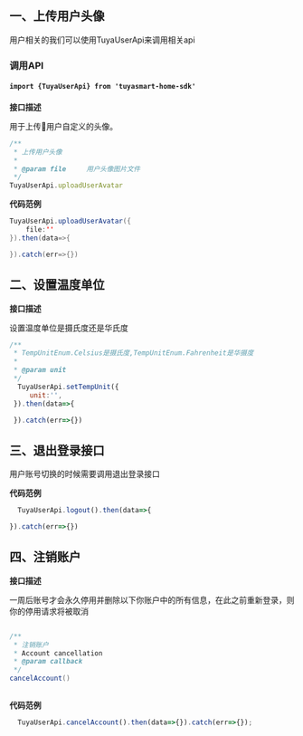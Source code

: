 ## 一、上传用户头像
用户相关的我们可以使用TuyaUserApi来调用相关api

### 调用API

####  `import {TuyaUserApi} from 'tuyasmart-home-sdk'`

**接口描述**

用于上传用户自定义的头像。

```js
/**
 * 上传用户头像
 *
 * @param file     用户头像图片文件
 */
TuyaUserApi.uploadUserAvatar
```
**代码范例**

```java
TuyaUserApi.uploadUserAvatar({
	file:''
}).then(data=>{

}).catch(err=>{})
```
## 二、设置温度单位
**接口描述**

设置温度单位是摄氏度还是华氏度

```js
/**
 * TempUnitEnum.Celsius是摄氏度,TempUnitEnum.Fahrenheit是华摄度
 *
 * @param unit
 */
  TuyaUserApi.setTempUnit({
	 unit:'',
 }).then(data=>{

 }).catch(err=>{})

```


## 三、退出登录接口

用户账号切换的时候需要调用退出登录接口

**代码范例**

```js
  TuyaUserApi.logout().then(data=>{

}).catch(err=>{})

```
## 四、注销账户

**接口描述**

一周后账号才会永久停用并删除以下你账户中的所有信息，在此之前重新登录，则你的停用请求将被取消

```java

/**
 * 注销账户
 * Account cancellation
 * @param callback
 */
cancelAccount()
    
```
**代码范例**

```js
  TuyaUserApi.cancelAccount().then(data=>{}).catch(err=>{});

```